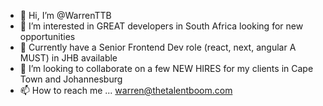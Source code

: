 - 👋 Hi, I’m @WarrenTTB
- 👀 I’m interested in GREAT developers in South Africa looking for new opportunities
- 🌱 Currently have a Senior Frontend Dev role (react, next, angular A MUST) in JHB available
- 💞️ I’m looking to collaborate on a few NEW HIRES for my clients in Cape Town and Johannesburg
- 📫 How to reach me ... warren@thetalentboom.com

<!---
WarrenTTB/WarrenTTB is a ✨ special ✨ repository because its `README.md` (this file) appears on your GitHub profile.
You can click the Preview link to take a look at your changes.
--->
